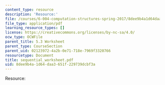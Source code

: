 ```yaml
---
content_type: resource
description: 'Resource:'
file: /courses/6-004-computation-structures-spring-2017/8dee9b4a1d64daa3651f229739dcbf3a_sequential_worksheet.pdf
file_type: application/pdf
learning_resource_types: []
license: https://creativecommons.org/licenses/by-nc-sa/4.0/
ocw_type: OCWFile
parent_title: 5.3 Worksheet
parent_type: CourseSection
parent_uid: 02123972-4a2b-0e71-718e-7969f3320766
resourcetype: Document
title: sequential_worksheet.pdf
uid: 8dee9b4a-1d64-daa3-651f-229739dcbf3a
---
```

Resource: